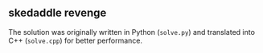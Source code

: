 ## skedaddle revenge

The solution was originally written in Python (`solve.py`) and translated into C++ (`solve.cpp`) for better performance.
